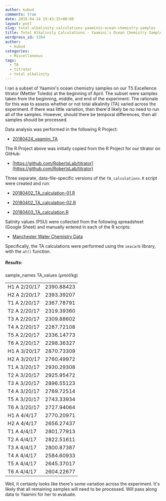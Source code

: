 ```yaml
---
author: kubu4
comments: true
date: 2018-04-24 19:43:15+00:00
layout: post
slug: total-alkalinity-calculations-yaaminis-ocean-chemistry-samples
title: Total Alkalinity Calculations - Yaamini's Ocean Chemistry Samples
wordpress_id: 3284
author:
  - kubu4
categories:
  - Miscellaneous
tags:
  - TA
  - titrator
  - total alkalinity
---
```


I ran a subset of Yaamini's ocean chemistry samples on our T5 Excellence titrator (Mettler Toledo) at the beginning of April. The subset were samples taken from the beginning, middle, and end of the experiment. The rationale for this was to assess whether or not total alkalinity (TA) varied across the experiment. If there was little variation, then there'd likely be no need to run all of the samples. However, should there be temporal differences, then all samples should be processed.

Data analysis was performed in the following R Project:





  * [20180424_yaamini_TA](http://owl.fish.washington.edu/Athaliana/20180424_yaamini_TA/)



The R Project above was initially copied from the R Project for our titrator on GitHub:



  * [https://github.com/RobertsLab/titrator](https://github.com/RobertsLab/titrator)



Three separate, data-file-specific versions of the `TA_calculations.R` script were created and run:





  * [20180402_TA_calculation-01.R](http://owl.fish.washington.edu/Athaliana/20180424_yaamini_TA/scripts/20180402_TA_calculation-01.R)



  * [20180402_TA_calculation-02.R](http://owl.fish.washington.edu/Athaliana/20180424_yaamini_TA/scripts/20180402_TA_calculation-02.R)



  * [20180403_TA_calculation.R](http://owl.fish.washington.edu/Athaliana/20180424_yaamini_TA/scripts/20180403_TA_calculation.R)






Salinity values (PSU) were collected from the following spreadsheet (Google Sheet) and manually entered in each of the R scripts:





  * [Manchester Water Chemistry Data](https://docs.google.com/spreadsheets/d/1NimY1gQFM8eR_wdkM5__nEw3JwEhihmIBHiOqXnBYJ4/edit#gid=84274380)



Specifically, the TA calculations were performed using the `seacarb` library, with the `at()` function.



##### Results:



<table >

<tr >
  sample_names
  TA_values (μmol/kg)
</tr>

<tbody >
<tr >
  
<td >H1 A 2/20/17
</td>
  
<td >2390.88423
</td>
</tr>
<tr >
  
<td >H2 A 2/20/17
</td>
  
<td >2393.39207
</td>
</tr>
<tr >
  
<td >T1 A 2/20/17
</td>
  
<td >2367.78791
</td>
</tr>
<tr >
  
<td >T2 A 2/20/17
</td>
  
<td >2319.39360
</td>
</tr>
<tr >
  
<td >T3 A 2/20/17
</td>
  
<td >2309.88602
</td>
</tr>
<tr >
  
<td >T4 A 2/20/17
</td>
  
<td >2287.72108
</td>
</tr>
<tr >
  
<td >T5 A 2/20/17
</td>
  
<td >2336.14773
</td>
</tr>
<tr >
  
<td >T6 A 2/20/17
</td>
  
<td >2298.36327
</td>
</tr>
<tr >
  
<td >H1 A 3/20/17
</td>
  
<td >2870.73309
</td>
</tr>
<tr >
  
<td >H2 A 3/20/17
</td>
  
<td >2760.49972
</td>
</tr>
<tr >
  
<td >T1 A 3/20/17
</td>
  
<td >2930.29308
</td>
</tr>
<tr >
  
<td >T2 A 3/20/17
</td>
  
<td >2925.95472
</td>
</tr>
<tr >
  
<td >T3 A 3/20/17
</td>
  
<td >2896.55123
</td>
</tr>
<tr >
  
<td >T4 A 3/20/17
</td>
  
<td >2769.72514
</td>
</tr>
<tr >
  
<td >T5 A 3/20/17
</td>
  
<td >2743.33934
</td>
</tr>
<tr >
  
<td >T6 A 3/20/17
</td>
  
<td >2727.94064
</td>
</tr>
<tr >
  
<td >H1 A 4/4/17
</td>
  
<td >2770.20971
</td>
</tr>
<tr >
  
<td >H2 A 4/4/17
</td>
  
<td >2656.27437
</td>
</tr>
<tr >
  
<td >T1 A 4/4/17
</td>
  
<td >2801.77913
</td>
</tr>
<tr >
  
<td >T2 A 4/4/17
</td>
  
<td >2822.51611
</td>
</tr>
<tr >
  
<td >T3 A 4/4/17
</td>
  
<td >2800.87387
</td>
</tr>
<tr >
  
<td >T4 A 4/4/17
</td>
  
<td >2584.60933
</td>
</tr>
<tr >
  
<td >T5 A 4/4/17
</td>
  
<td >2645.37017
</td>
</tr>
<tr >
  
<td >T6 A 4/4/17
</td>
  
<td >2604.22677
</td>
</tr>
</tbody>
</table>

Well, it certainly looks like there's some variation across the experiment. It's likely that all remaining samples will need to be processed. Will pass along data to Yaamini for her to evaluate.
